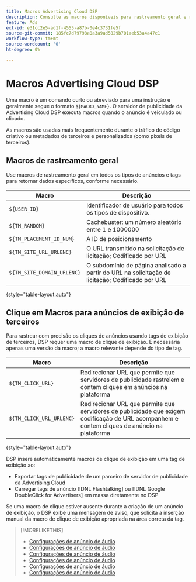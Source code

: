```yaml
---
title: Macros Advertising Cloud DSP
description: Consulte as macros disponíveis para rastreamento geral e rastrear cliques em anúncios de terceiros.
feature: Ads
exl-id: e31cc2e5-ad1f-4555-a87b-0e4c3731fe5f
source-git-commit: 185fc7d79798a0a3a9ad5829b701aeb53a4a47c1
workflow-type: tm+mt
source-wordcount: '0'
ht-degree: 0%

---
```


# Macros Advertising Cloud DSP

Uma macro é um comando curto ou abreviado para uma instrução e geralmente segue o formato `${MACRO_NAME}`. O servidor de publicidade da Advertising Cloud DSP executa macros quando o anúncio é veiculado ou clicado.

As macros são usadas mais frequentemente durante o tráfico de código criativo ou metadados de terceiros e personalizados (como pixels de terceiros).

## Macros de rastreamento geral

Use macros de rastreamento geral em todos os tipos de anúncios e tags para retornar dados específicos, conforme necessário.

| Macro | Descrição |
| --------------- | ---------------------- |
| `${USER_ID}` | Identificador de usuário para todos os tipos de dispositivo. |
| `${TM_RANDOM}` | Cachebuster: um número aleatório entre 1 e 1000000 |
| `${TM_PLACEMENT_ID_NUM}` | A ID de posicionamento |
| `${TM_SITE_URL_URLENC}` | O URL transmitido na solicitação de licitação; Codificado por URL |
| `${TM_SITE_DOMAIN_URLENC}` | O subdomínio de página analisado a partir do URL na solicitação de licitação; Codificado por URL |

{style=&quot;table-layout:auto&quot;}

## Clique em Macros para anúncios de exibição de terceiros

Para rastrear com precisão os cliques de anúncios usando tags de exibição de terceiros, DSP requer uma macro de clique de exibição. É necessária apenas uma versão da macro; a macro relevante depende do tipo de tag.

| Macro | Descrição |
| --------------- | ---------------------- |
| `${TM_CLICK_URL}` | Redirecionar URL que permite que servidores de publicidade rastreiem e contem cliques em anúncios na plataforma |
| `${TM_CLICK_URL_URLENC}` | Redirecionar URL que permite que servidores de publicidade que exigem codificação de URL acompanhem e contem cliques de anúncio na plataforma |

{style=&quot;table-layout:auto&quot;}

DSP insere automaticamente macros de clique de exibição em uma tag de exibição ao:

* Exportar tags de publicidade de um parceiro de servidor de publicidade da Advertising Cloud <!-- [Needs PM confirmation.] -->
* Carregar tags de anúncio [!DNL Flashtalking] ou [!DNL Google DoubleClick for Advertisers] em massa diretamente no DSP

Se uma macro de clique estiver ausente durante a criação de um anúncio de exibição, o DSP exibe uma mensagem de aviso, que solicita a inserção manual da macro de clique de exibição apropriada na área correta da tag.

>[!MORELIKETHIS]
>
>* [Configurações de anúncio de áudio](/help/dsp/campaign-management/ads/ad-settings-audio.md)
>* [Configurações de anúncio de áudio](/help/dsp/campaign-management/ads/ad-settings-connected-tv.md)
>* [Configurações de anúncio de áudio](/help/dsp/campaign-management/ads/ad-settings-display.md)
>* [Configurações de anúncio de áudio](/help/dsp/campaign-management/ads/ad-settings-mobile.md)
>* [Configurações de anúncio de áudio](/help/dsp/campaign-management/ads/ad-settings-native.md)
>* [Configurações de anúncio de áudio](/help/dsp/campaign-management/ads/ad-settings-pre-roll.md)

